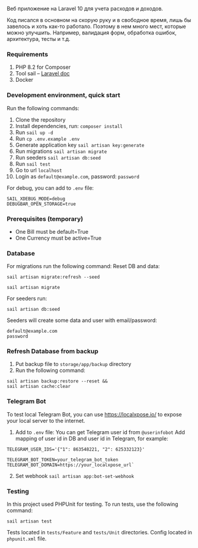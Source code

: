 Веб приложение на Laravel 10 для учета расходов и доходов.

Код писался в основном на скорую руку и в свободное время, лишь бы завелось и хоть как-то работало.
Поэтому в нем много мест, которые можно улучшить.
Например, валидация форм, обработка ошибок, архитектура, тесты и т.д.

### Requirements
1. PHP 8.2 for Composer
2. Tool sail – [Laravel doc](https://laravel.com/docs/10.x/sail)
3. Docker

### Development environment, quick start
Run the following commands:
1. Clone the repository
2. Install dependencies, run: `composer install`
3. Run `sail up -d`
4. Run `cp .env.example .env`
5. Generate application key `sail artisan key:generate`
6. Run migrations `sail artisan migrate`
7. Run seeders `sail artisan db:seed`
8. Run `sail test`
9. Go to url `localhost`
10. Login as `default@example.com`, password: `password`

For debug, you can add to `.env` file:
```
SAIL_XDEBUG_MODE=debug
DEBUGBAR_OPEN_STORAGE=true
```

### Prerequisites (temporary)
* One Bill must be default=True
* One Currency must be active=True

### Database
For migrations run the following command:
Reset DB and data:
```
sail artisan migrate:refresh --seed
```
```
sail artisan migrate
```
For seeders run:
```
sail artisan db:seed
```
Seeders will create some data and user with email/password:
```
default@example.com
password
```

### Refresh Database from backup
1. Put backup file to `storage/app/backup` directory
2. Run the following command:
```
sail artisan backup:restore --reset &&
sail artisan cache:clear
```

### Telegram Bot
To test local Telegram Bot, you can use https://localxpose.io/ to expose your local server to the internet.

1. Add to `.env` file:
You can get Telegram user id from `@userinfobot`
Add mapping of user id in DB and user id in Telegram, for example:
```
TELEGRAM_USER_IDS='{"1": 863548221, "2": 625332123}'
```
```
TELEGRAM_BOT_TOKEN=your_telegram_bot_token
TELEGRAM_BOT_DOMAIN=https://your_localxpose_url`
```
2. Set webhook `sail artisan app:bot-set-webhook`

### Testing
In this project used PHPUnit for testing. To run tests, use the following command:
```
sail artisan test
```
Tests located in `tests/Feature` and `tests/Unit` directories.
Config located in `phpunit.xml` file.
